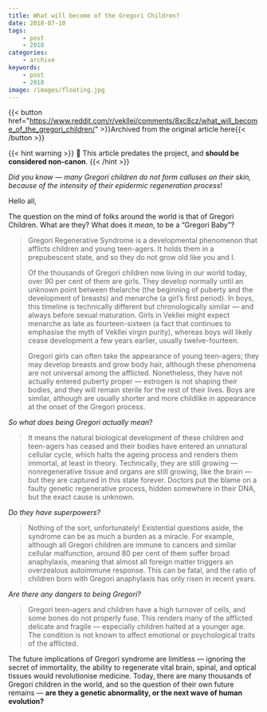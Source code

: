 ```yaml
---
title: What will become of the Gregori Children?
date: 2018-07-10
tags:
    - post
    - 2018
categories:
    - archive
keywords:
    - post
    - 2018
image: /images/floating.jpg
---
```

{{< button href="https://www.reddit.com/r/vekllei/comments/8xc8cz/what_will_become_of_the_gregori_children/" >}}Archived from the original article here{{< /button >}}

{{< hint warning >}}
🌺 This article predates the project, and **should be considered non-canon**.
{{< /hint >}}

*Did you know  —  many Gregori children do not form calluses on their skin, because of the intensity of their epidermic regeneration process!*

Hello all,

The question on the mind of folks around the world is that of Gregori Children. What are they? What does it *mean*, to be a “Gregori Baby”?

>Gregori Regenerative Syndrome is a developmental phenomenon that afflicts children and young teen-agers. It holds them in a prepubescent state, and so they do not grow old like you and I.  
>  
>Of the thousands of Gregori children now living in our world today, over 90 per cent of them are girls. They develop normally until an unknown point between thelarche (the beginning of puberty and the development of breasts) and menarche (a girl’s first period). In boys, this timeline is technically different but chronologically similar  —  and always before sexual maturation. Girls in Vekllei might expect menarche as late as fourteen-sixteen (a fact that continues to emphasise the myth of Vekllei virgin purity), whereas boys will likely cease development a few years earlier, usually twelve-fourteen.  
>  
>Gregori girls can often take the appearance of young teen-agers; they may develop breasts and grow body hair, although these phenomena are not universal among the afflicted. Nonetheless, they have not actually entered puberty proper  —  estrogen is not shaping their bodies, and they will remain sterile for the rest of their lives. Boys are similar, although are usually shorter and more childlike in appearance at the onset of the Gregori process.

*So what does being Gregori actually mean*?

>It means the natural biological development of these children and teen-agers has ceased and their bodies have entered an unnatural cellular cycle, which halts the ageing process and renders them immortal, at least in theory. Technically, they are still growing  —  nonregenerative tissue and organs are still growing, like the brain  —  but they are captured in this state forever. Doctors put the blame on a faulty genetic regenerative process, hidden somewhere in their DNA, but the exact cause is unknown.

*Do they have superpowers?*

>Nothing of the sort, unfortunately! Existential questions aside, the syndrome can be as much a burden as a miracle. For example, although all Gregori children are immune to cancers and similar cellular malfunction, around 80 per cent of them suffer broad anaphylaxis, meaning that almost all foreign matter triggers an overzealous autoimmune response. This can be fatal, and the ratio of children born with Gregori anaphylaxis has only risen in recent years.

*Are there any dangers to being Gregori?*

>Gregori teen-agers and children have a high turnover of cells, and some bones do not properly fuse. This renders many of the afflicted delicate and fragile  —  especially children halted at a younger age. The condition is not known to affect emotional or psychological traits of the afflicted.

The future implications of Gregori syndrome are limitless  —  ignoring the secret of immortality, the ability to regenerate vital brain, spinal, and optical tissues would revolutionise medicine. Today, there are many thousands of Gregori children in the world, and so the question of their own future remains  —  **are they a genetic abnormality, or the next wave of human evolution?**
